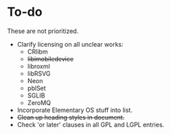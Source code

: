 # To-do #

These are not prioritized.

* Clarify licensing on all unclear works:
  * CRlibm
  * ~~libimobiledevice~~
  * libroxml
  * libRSVG
  * Neon
  * pblSet
  * SGLIB
  * ZeroMQ
* Incorporate Elementary OS stuff into list.
* ~~Clean up heading styles in document.~~
* Check 'or later' clauses in all GPL and LGPL entries.
